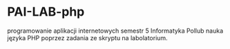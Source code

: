 # PAI-LAB-php
programowanie aplikacji internetowych semestr 5 Informatyka Pollub
nauka języka PHP poprzez zadania ze skryptu na labolatorium. 
